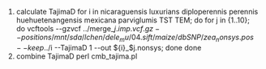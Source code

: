 1. calculate TajimaD
for i in nicaraguensis luxurians diploperennis perennis huehuetenangensis mexicana parviglumis TST TEM;
do
for j in {1..10};
do
	vcftools --gzvcf ../merge_$j.imp.vcf.gz --positions /mnt/sda/lchen/dele_mu/04.sift/maize/dbSNP/zea_nonsys.pos --keep ../$i --TajimaD 1 --out ${i}_$j.nonsys;
done
done
2. combine TajimaD
perl cmb_tajima.pl